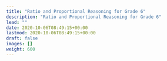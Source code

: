 ```yaml
---
title: "Ratio and Proportional Reasoning for Grade 6"
description: "Ratio and Proportional Reasoning for Grade 6"
lead: ""
date: 2020-10-06T08:49:15+00:00
lastmod: 2020-10-06T08:49:15+00:00
draft: false
images: []
weight: 600
---
```

